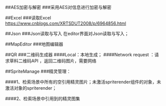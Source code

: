 ##AES加密与解密
###采用AES对信息进行加密与解密

##Excel
###读取Excel 
	https://www.cnblogs.com/XRTSDUT2008/p/6964856.html

##Json
###Json读取与写入
	在editor界面对Json读取与写入；

##MapEditor
###地图编辑器

##QR
###二维码生成器
####Local：本地生成；
####Network request ：请求草料二维码API ，返回二维码图片，需要网络


##SpriteManage
###精灵管理：

####1、检索场景中所有的空引用精灵图片；未激活spriterender组件的对象，未激活对象的spriterender；

####2、检索场景中引用到的精灵图集